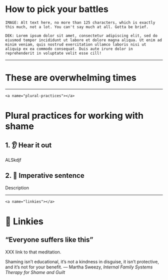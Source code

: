# How to pick your battles

```
IMAGE: Alt text here, no more than 125 characters, which is exactly this much, not a lot. You can't say much at all. Gotta be brief.
```

```
DEK: Lorem ipsum dolor sit amet, consectetur adipiscing elit, sed do eiusmod tempor incididunt ut labore et dolore magna aliqua. Ut enim ad minim veniam, quis nostrud exercitation ullamco laboris nisi ut aliquip ex ea commodo consequat. Duis aute irure dolor in reprehenderit in voluptate velit esse cill!
```
---- 

# These are overwhelming times



---- 

```
<a name="plural-practices"></a>
```

# Plural practices for working with shame
## 1. 👂 Hear it out
ALSkdjf

## 2. 🏺 Imperative sentence
Description

---- 

```
<a name="linkies"></a>
```

# 🔗 Linkies

## “Everyone suffers like this” 
XXX link to that meditation. 

Shaming isn’t educational, it’s not a kindness in disguise, it isn’t protective, and it’s not for your benefit. — Martha Sweezy, *Internal Family Systems Therapy for Shame and Guilt*